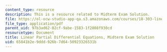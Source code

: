 ```yaml
---
content_type: resource
description: This is a resource related to Midterm Exam Solution.
file: https://ol-ocw-studio-app-qa.s3.amazonaws.com/courses/18-303-linear-partial-differential-equations-analysis-and-numerics-fall-2014/65841b2e9ddd926b7d6450923326531b_MIT18_303F14_midtermsol.pdf
file_type: application/pdf
parent_uid: 97b3ad62-02cf-9abe-1583-1f2808f930cd
resourcetype: Document
title: Linear Partial Differential Equations, Midterm Exam Solution
uid: 65841b2e-9ddd-926b-7d64-50923326531b
---
```

